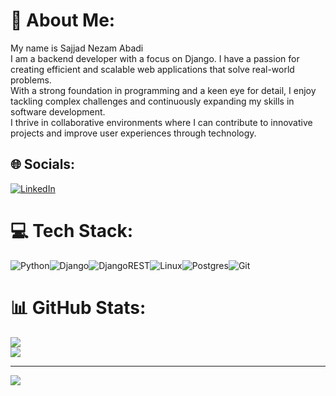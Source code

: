# 💫 About Me:
My name is Sajjad Nezam Abadi<br> I am a backend developer with a focus on Django. I have a passion for creating efficient and scalable web applications that solve real-world problems. <br>With a strong foundation in programming and a keen eye for detail, I enjoy tackling complex challenges and continuously expanding my skills in software development. <br>I thrive in collaborative environments where I can contribute to innovative projects and improve user experiences through technology.


## 🌐 Socials:
[![LinkedIn](https://img.shields.io/badge/LinkedIn-%230077B5.svg?logo=linkedin&logoColor=white)](https://linkedin.com/in/https://www.linkedin.com/in/sajjad-nezam-abadi-b8b813303/) 

# 💻 Tech Stack:
 ![Python](https://img.shields.io/badge/python-3670A0?style=for-the-badge&logo=python&logoColor=ffdd54)![Django](https://img.shields.io/badge/django-%23092E20.svg?style=for-the-badge&logo=django&logoColor=white)![DjangoREST](https://img.shields.io/badge/DJANGO-REST-ff1709?style=for-the-badge&logo=django&logoColor=white&color=ff1709&labelColor=gray)![Linux](https://img.shields.io/badge/Linux-FCC624?style=for-the-badge&logo=linux&logoColor=black)![Postgres](https://img.shields.io/badge/postgres-%23316192.svg?style=for-the-badge&logo=postgresql&logoColor=white)![Git](https://img.shields.io/badge/git-%23F05033.svg?style=for-the-badge&logo=git&logoColor=white)
# 📊 GitHub Stats:
![](https://github-readme-stats.vercel.app/api?username=sajadnezamabadi&theme=dark&hide_border=false&include_all_commits=true&count_private=false)<br/>
![](https://github-readme-streak-stats.herokuapp.com/?user=sajadnezamabadi&theme=dark&hide_border=false)<br/>


---
[![](https://visitcount.itsvg.in/api?id=sajadnezamabadi&icon=0&color=0)](https://visitcount.itsvg.in)

<!-- Proudly created with GPRM ( https://gprm.itsvg.in ) -->
